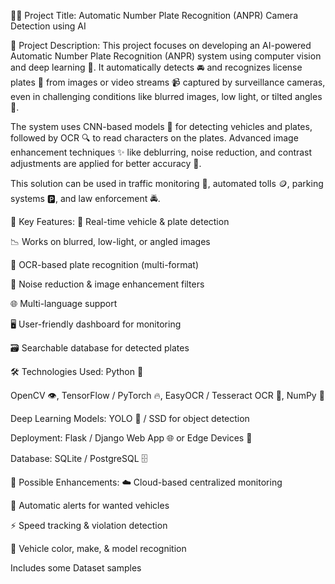 🚗📸 Project Title:
Automatic Number Plate Recognition (ANPR) Camera Detection using AI

📄 Project Description:
This project focuses on developing an AI-powered Automatic Number Plate Recognition (ANPR) system using computer vision and deep learning 🧠. It automatically detects 🚘 and recognizes license plates 🔢 from images or video streams 📹 captured by surveillance cameras, even in challenging conditions like blurred images, low light, or tilted angles 🌙.

The system uses CNN-based models 🤖 for detecting vehicles and plates, followed by OCR 🔍 to read characters on the plates. Advanced image enhancement techniques ✨ like deblurring, noise reduction, and contrast adjustments are applied for better accuracy 🎯.

This solution can be used in traffic monitoring 🚦, automated tolls 🪙, parking systems 🅿️, and law enforcement 🚔.

🔑 Key Features:
🎥 Real-time vehicle & plate detection

📉 Works on blurred, low-light, or angled images

🔡 OCR-based plate recognition (multi-format)

🧹 Noise reduction & image enhancement filters

🌐 Multi-language support

🖥️ User-friendly dashboard for monitoring

🗃️ Searchable database for detected plates

🛠️ Technologies Used:
Python 🐍

OpenCV 👁️, TensorFlow / PyTorch 🔥, EasyOCR / Tesseract OCR 📖, NumPy 🧮

Deep Learning Models: YOLO 🚀 / SSD for object detection

Deployment: Flask / Django Web App 🌐 or Edge Devices 📱

Database: SQLite / PostgreSQL 🗄️

🚀 Possible Enhancements:
☁️ Cloud-based centralized monitoring

🚨 Automatic alerts for wanted vehicles

⚡ Speed tracking & violation detection

🎨 Vehicle color, make, & model recognition


Includes some Dataset samples
